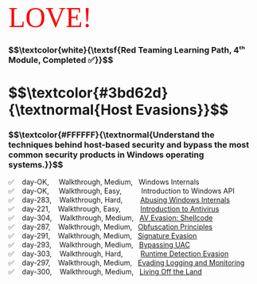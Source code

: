 <span style="color:red;font-family:Papyrus; font-size:4em;">LOVE!</span>

<h3 align="left"> $$\textcolor{white}{\textsf{Red Teaming Learning Path, 4ᵗʰ Module, Completed ✅}}$$</h3>

<h1 align="left"> $$\textcolor{#3bd62d}{\textnormal{Host Evasions}}$$ </h1>

<h3 align="left"> $$\textcolor{#FFFFFF}{\textnormal{Understand the techniques behind host-based security and bypass the most common security products in Windows operating systems.}}$$ </h3>





✅ &nbsp;&nbsp; day-OK, &nbsp;&nbsp;&nbsp; Walkthrough, Medium, &nbsp; Windows Internals<br>
✅ &nbsp;&nbsp; day-OK, &nbsp;&nbsp;&nbsp; Walkthrough, Easy, &nbsp;&nbsp;&nbsp;&nbsp;&nbsp;&nbsp;&nbsp;&nbsp; Introduction to Windows API<br>
✅ &nbsp;&nbsp; day-283, &nbsp;&nbsp; Walkthrough, Hard, &nbsp;&nbsp;&nbsp;&nbsp;&nbsp;&nbsp;&nbsp; [Abusing Windows Internals](https://github.com/RosanaFSS/TryHackMe/blob/Red-Teaming-learning-path/4.03.%20Abusing%20Windows%20Internals.md)<br>
✅ &nbsp;&nbsp; day-221, &nbsp;&nbsp; Walkthrough, Easy, &nbsp;&nbsp;&nbsp;&nbsp;&nbsp;&nbsp;&nbsp;&nbsp; [Introduction to Antivirus](https://github.com/RosanaFSS/TryHackMe/blob/Red-Teaming-learning-path/4.04.%20Introduction%20to%20Antivirus.md)<br>
✅ &nbsp;&nbsp; day-304, &nbsp;&nbsp; Walkthrough, Medium, &nbsp; [AV Evasion: Shellcode](https://github.com/RosanaFSS/TryHackMe/blob/Red-Teaming-learning-path/4.05.%20AV%20Evasion:%20Shellcode.md)<br>
✅ &nbsp;&nbsp; day-287, &nbsp;&nbsp; Walkthrough, Medium, &nbsp; [Obfuscation Principles](https://github.com/RosanaFSS/TryHackMe/blob/Red-Teaming-learning-path/4.06.%20Obfuscation%20Principles.md)<br>
✅ &nbsp;&nbsp; day-291,  &nbsp;&nbsp; Walkthrough, Medium, &nbsp; [Signature Evasion](https://github.com/RosanaFSS/TryHackMe/blob/Red-Teaming-learning-path/4.07.%20Signature%20Evasion.md)<br>
✅ &nbsp;&nbsp; day-293,  &nbsp;&nbsp; Walkthrough, Medium, &nbsp; [Bypassing UAC](https://github.com/RosanaFSS/TryHackMe/blob/Red-Teaming-learning-path/4.08.%20Bypassing%20UAC.md)<br>
✅ &nbsp;&nbsp; day-303, &nbsp;&nbsp; Walkthrough, Hard, &nbsp;&nbsp;&nbsp;&nbsp;&nbsp;&nbsp;&nbsp; [Runtime Detection Evasion](https://github.com/RosanaFSS/TryHackMe/blob/Red-Teaming-learning-path/4.09.%20Runtime%20Detection%20Evasion.md)<br>
✅ &nbsp;&nbsp; day-297,  &nbsp;&nbsp; Walkthrough, Medium, &nbsp; [Evading Logging and Monitoring](https://github.com/RosanaFSS/TryHackMe/blob/Red-Teaming-learning-path/4.10.%20Evading%20Logging%20and%20Monitoring.md)<br>
✅ &nbsp;&nbsp; day-300,  &nbsp;&nbsp; Walkthrough, Medium, &nbsp; [Living Off the Land](https://github.com/RosanaFSS/TryHackMe/blob/Red-Teaming-learning-path/4.11.%20Living%20Off%20the%20Land.md)<br>

